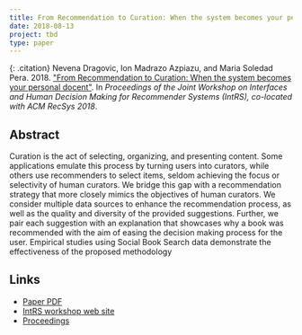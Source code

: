 ```yaml
---
title: From Recommendation to Curation: When the system becomes your personal docent
date: 2018-08-13
project: tbd
type: paper
---
```


{: .citation}
Nevena Dragovic, Ion Madrazo Azpiazu, and Maria Soledad Pera. 2018. ["From Recommendation to Curation: When the system becomes your personal docent"](#). In <cite>Proceedings of the Joint Workshop on Interfaces and Human Decision Making for Recommender Systems (IntRS), co-located with ACM RecSys 2018</cite>.

## Abstract

Curation is the act of selecting, organizing, and presenting content. Some applications emulate this process by turning users into curators, while others use recommenders to select items, seldom achieving the focus or selectivity of human curators. We bridge this gap with a recommendation strategy that more closely mimics the objectives of human curators. We consider multiple data sources to enhance the recommendation process, as well as the quality and diversity of the provided suggestions. Further, we pair each suggestion with an explanation that showcases why a book was recommended with the aim of easing the decision making process for the user. Empirical studies using Social Book Search data demonstrate the effectiveness of the proposed methodology

## Links

* [Paper PDF](http://ceur-ws.org/Vol-2225/paper6.pdf)
* [IntRS workshop web site](https://intrs18.wordpress.com/)
* [Proceedings](http://ceur-ws.org/Vol-2225/)